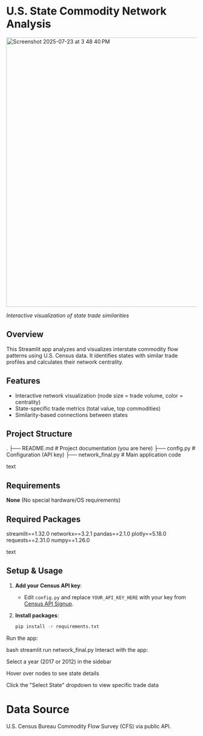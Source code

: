 
# U.S. State Commodity Network Analysis
<img width="1408" height="712" alt="Screenshot 2025-07-23 at 3 48 40 PM" src="https://github.com/user-attachments/assets/061a40c2-95d6-4bbe-95b4-8b5255d7e0ca" />

*Interactive visualization of state trade similarities*

## Overview
This Streamlit app analyzes and visualizes interstate commodity flow patterns using U.S. Census data. It identifies states with similar trade profiles and calculates their network centrality.

## Features
- Interactive network visualization (node size = trade volume, color = centrality)
- State-specific trade metrics (total value, top commodities)
- Similarity-based connections between states

## Project Structure
.
├── README.md # Project documentation (you are here)
├── config.py # Configuration (API key)
├── network_final.py # Main application code

text

## Requirements
**None** (No special hardware/OS requirements)

## Required Packages
streamlit==1.32.0
networkx==3.2.1
pandas==2.1.0
plotly==5.18.0
requests==2.31.0
numpy==1.26.0

text

## Setup & Usage
1. **Add your Census API key**:
   - Edit `config.py` and replace `YOUR_API_KEY_HERE` with your key from [Census API Signup](https://api.census.gov/data/key_signup.html).

2. **Install packages**:
   ```bash
   pip install -r requirements.txt
Run the app:

bash
streamlit run network_final.py
Interact with the app:

Select a year (2017 or 2012) in the sidebar

Hover over nodes to see state details

Click the "Select State" dropdown to view specific trade data

# Data Source
U.S. Census Bureau Commodity Flow Survey (CFS) via public API.
